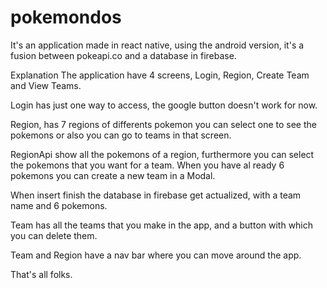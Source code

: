# pokemondos
It's an application made in react native, using the android version, it's a fusion between pokeapi.co and a database in firebase.

Explanation The application have 4 screens, Login, Region, Create Team and View Teams.

Login has just one way to access, the google button doesn't work for now.

Region, has 7 regions of differents pokemon you can select one to see the pokemons or also you can go to teams in that screen.

RegionApi show all the pokemons of a region, furthermore you can select the pokemons that you want for a team. When you have al ready 6 pokemons you can create a new team in a Modal.

When insert finish the database in firebase get actualized, with a team name and 6 pokemons.

Team has all the teams that you make in the app, and a button with which you can delete them.

Team and Region have a nav bar where you can move around the app.

That's all folks.
